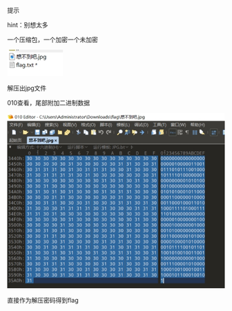 提示

hint：别想太多

 

一个压缩包，一个加密一个未加密

![img](./assets/wps59.jpg) 

解压出jpg文件

010查看，尾部附加二进制数据

![img](./assets/wps60.jpg) 

 

直接作为解压密码得到flag

 

 